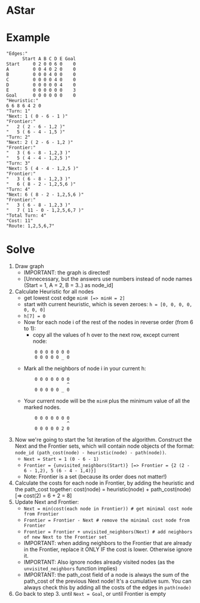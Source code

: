 AStar
=====

# Example
```
"Edges:"
      Start A B C D E Goal
Start     0 2 0 0 6 0    0
A         0 0 4 0 2 0    0
B         0 0 0 4 0 0    0
C         0 0 0 0 4 0    0
D         0 0 0 0 0 4    0
E         0 0 0 0 0 0    3
Goal      0 0 0 0 0 0    0
"Heuristic:"
6 6 8 6 4 2 0
"Turn: 1"
"Next: 1 ( 0 - 6 - 1 )"
"Frontier:"
"   2 ( 2 - 6 - 1,2 )"
"   5 ( 6 - 4 - 1,5 )"
"Turn: 2"
"Next: 2 ( 2 - 6 - 1,2 )"
"Frontier:"
"   3 ( 6 - 8 - 1,2,3 )"
"   5 ( 4 - 4 - 1,2,5 )"
"Turn: 3"
"Next: 5 ( 4 - 4 - 1,2,5 )"
"Frontier:"
"   3 ( 6 - 8 - 1,2,3 )"
"   6 ( 8 - 2 - 1,2,5,6 )"
"Turn: 4"
"Next: 6 ( 8 - 2 - 1,2,5,6 )"
"Frontier:"
"   3 ( 6 - 8 - 1,2,3 )"
"   7 ( 11 - 0 - 1,2,5,6,7 )"
"Total Turn: 4"
"Cost: 11"
"Route: 1,2,5,6,7"
```

# Solve
1. Draw graph
	- IMPORTANT: the graph is directed!
	- [Unnecessary, but the answers use numbers instead of node names (Start = 1, A = 2, B = 3..) as node_id]
2. Calculate Heuristic for all nodes
	- get lowest cost edge `minH [=> minH = 2]` 
	- start with current heuristic, which is seven zeroes: `h = [0, 0, 0, 0, 0, 0, 0]`
	- `h[7] = 0`
	- Now for each node i of the rest of the nodes in reverse order (from 6 to 1):
		- copy all the values of h over to the next row, except current node:
		```
			0 0 0 0 0 0 0
			0 0 0 0 0 _ 0
		```
	- Mark all the neighbors of node i in your current h:
		```
			0 0 0 0 0 0 0
			            ^
			0 0 0 0 0 _ 0
		```
	- Your current node will be the `minH` plus the minimum value of all the marked nodes.
		```
			0 0 0 0 0 0 0
			            ^
			0 0 0 0 0 2 0
		```
3. Now we're going to start the 1st iteration of the algorithm. Construct the Next and the Frontier sets, which will contain node objects of the format: `node_id (path_cost(node) - heuristic(node) - path(node))`.
	- `Next = Start = 1 (0 - 6 - 1)`
	- `Frontier = {unvisited_neighbors(Start)} [=> Frontier = {2 (2 - 6 - 1,2), 5 (6 - 4 - 1,4)}]`
	- Note: Frontier is a set (because its order does not matter!)
4. Calculate the costs for each node in Frontier, by adding the heuristic and the path_cost together:
	cost(node) = heuristic(node) + path_cost(node) [=> cost(2) = 6 + 2 = 8]
5. Update Next and Frontier:
	- `Next = min(cost(each node in Frontier)) # get minimal cost node from Frontier`
	- `Frontier = Frontier - Next # remove the minimal cost node from Frontier`
	- `Frontier = Frontier + unvisited_neighbors(Next) # add neighbors of new Next to the Frontier set`
	- IMPORTANT: when adding neighbors to the Frontier that are already in the Frontier, replace it ONLY IF the cost is lower. Otherwise ignore it.
	- IMPORTANT: Also ignore nodes already visited nodes (as the `unvisited_neighbors` function implies)
	- IMPORTANT: the path_cost field of a node is always the sum of the path_cost of the previous Next node! It's a cumulative sum. You can always check this by adding all the costs of the edges in `path(node)`
6. Go back to step 3. until `Next = Goal`, or until Frontier is empty






